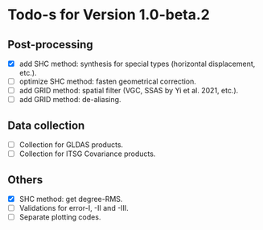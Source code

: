 # Todo-s for Version 1.0-beta.2 #

## Post-processing

-[x] add SHC method: synthesis for special types (horizontal displacement, etc.).
-[ ] optimize SHC method: fasten geometrical correction.
-[ ] add GRID method: spatial filter (VGC, SSAS by Yi et al. 2021, etc.).
-[ ] add GRID method: de-aliasing.

## Data collection

-[ ] Collection for GLDAS products.
-[ ] Collection for ITSG Covariance products.

## Others

-[x] SHC method: get degree-RMS.
-[ ] Validations for error-I, -II and -III.
-[ ] Separate plotting codes.

